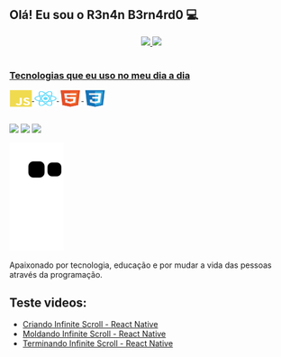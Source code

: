 ## Olá! Eu sou o R3n4n B3rn4rd0 💻</br>

<div align="center">
  <a href="https://github.com/R3n4n-B3rn4rd0">

  <img height="125em" src="https://github-readme-stats.vercel.app/api?username=R3n4n-B3rn4rd0&show_icons=true&theme=gotham&include_all_commits=true&count_private=true"/>
  <img height="125em" src="https://github-readme-stats.vercel.app/api/top-langs/?username=R3n4n-B3rn4rd0&layout=compact&langs_count=7&theme=gotham"/>
</div>
<div style="display: inline_block"><br>

### Tecnologias que eu uso no meu dia a dia

  <img align="center" alt="R3n4n-B3rn4rd0-Js" height="30" width="40" src="https://raw.githubusercontent.com/devicons/devicon/master/icons/javascript/javascript-plain.svg">
  <img align="center" alt="R3n4n-B3rn4rd0-React" height="30" width="40" src="https://raw.githubusercontent.com/devicons/devicon/master/icons/react/react-original.svg">
  <img align="center" alt="R3n4n-B3rn4rd0-HTML" height="30" width="40" src="https://raw.githubusercontent.com/devicons/devicon/master/icons/html5/html5-original.svg">
  <img align="center" alt="R3n4n-B3rn4rd0-CSS" height="30" width="40" src="https://raw.githubusercontent.com/devicons/devicon/master/icons/css3/css3-original.svg">
 
</div>

##

<div> 
 <a href="https://instagram.com/r3n4n_b3rn4rd0" target="_blank"><img src="https://img.shields.io/badge/-Instagram-%23E4405F?style=for-the-badge&logo=instagram&logoColor=white" target="_blank"></a>
 <a href = "mailto:contator3n4n.b3rn4rd0@gmail.com"><img src="https://img.shields.io/badge/-Gmail-%23333?style=for-the-badge&logo=gmail&logoColor=white" target="_blank"></a>
  <a href="https://www.linkedin.com/in/renan-bernardo-61884a32/" target="_blank"><img src="https://img.shields.io/badge/-LinkedIn-%230077B5?style=for-the-badge&logo=linkedin&logoColor=white" target="_blank"></a> 
   
   
   
   ![Snake animation](https://github.com/R3n4n-B3rn4rd0/R3n4n-B3rn4rd0/blob/output/github-contribution-grid-snake.svg)



Apaixonado por tecnologia, educação e por mudar a vida das pessoas através da programação.

## Teste videos: </br>

- [Criando Infinite Scroll - React Native](https://www.youtube.com/watch?v=cRoBt6AZgjc)<br>
- [Moldando Infinite Scroll - React Native](https://www.youtube.com/watch?v=cRoBt6AZgjc)<br>
- [Terminando Infinite Scroll - React Native](https://www.youtube.com/watch?v=cRoBt6AZgjc)<br>
